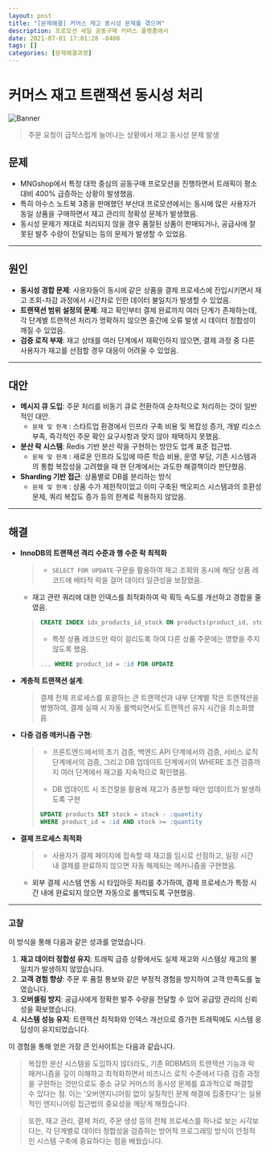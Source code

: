 ```yaml
---
layout: post
title: "[문제해결] 커머스 재고 동시성 문제를 겪으며"
description: 프로모션 세일 공동구매 커머스 플랫폼에서
date: 2021-07-01 17:01:28 -0400
tags: []
categories: [문제해결과정]
---
```


# 커머스 재고 트랜잭션 동시성 처리 

![Banner](https://www.bindcommerce.com/images/funzioni/inventory-sync2.jpg)
> 주문 요청이 급작스럽게 늘어나는 상황에서 재고 동시성 문제 발생


## **문제**

- MNGshop에서 특정 대학 중심의 공동구매 프로모션을 진행하면서 트래픽이 평소 대비 400% 급증하는 상황이 발생했음.
- 특히 아수스 노트북 3종을 판매했던 부산대 프로모션에서는 동시에 많은 사용자가 동일 상품을 구매하면서 재고 관리의 정확성 문제가 발생했음.
- 동시성 문제가 제대로 처리되지 않을 경우 품절된 상품이 판매되거나, 공급사에 잘못된 발주 수량이 전달되는 등의 문제가 발생할 수 있었음.

---

## **원인**

- **동시성 경합 문제**: 사용자들이 동시에 같은 상품을 결제 프로세스에 진입시키면서 재고 조회-차감 과정에서 시간차로 인한 데이터 불일치가 발생할 수 있었음.
- **트랜잭션 범위 설정의 문제**: 재고 확인부터 결제 완료까지 여러 단계가 존재하는데, 각 단계별 트랜잭션 처리가 명확하지 않으면 중간에 오류 발생 시 데이터 정합성이 깨질 수 있었음.
- **검증 로직 부재**: 재고 상태를 여러 단계에서 재확인하지 않으면, 결제 과정 중 다른 사용자가 재고를 선점할 경우 대응이 어려울 수 있었음.

---

## **대안**

- **메시지 큐 도입**: 주문 처리를 비동기 큐로 전환하여 순차적으로 처리하는 것이 일반적인 대안.
    - `문제 및 한계` :  스타트업 환경에서 인프라 구축 비용 및 복잡성 증가, 개발 리소스 부족, 즉각적인 주문 확인 요구사항과 맞지 않아 채택하지 못했음.
- **분산 락 시스템**: Redis 기반 분산 락을 구현하는 방안도 업계 표준 접근법.
    - `문제 및 한계` :  새로운 인프라 도입에 따른 학습 비용, 운영 부담, 기존 시스템과의 통합 복잡성을 고려했을 때 현 단계에서는 과도한 해결책이라 판단했음.
- **Sharding 기반 접근**: 상품별로 DB를 분리하는 방식
    - `문제 및 한계` :  상품 수가 제한적이었고 이미 구축된 백오피스 시스템과의 호환성 문제, 쿼리 복잡도 증가 등의 한계로 적용하지 않았음.

---

## **해결**

- **InnoDB의 트랜잭션 격리 수준과 행 수준 락 최적화**
    
    > - `SELECT FOR UPDATE` 구문을 활용하여 재고 조회와 동시에 해당 상품 레코드에 배타적 락을 걸어 데이터 일관성을 보장했음.
    - 재고 관련 쿼리에 대한 인덱스를 최적화하여 락 획득 속도를 개선하고 경합을 줄였음.
    > 
    > 
    > ```sql
    > CREATE INDEX idx_products_id_stock ON products(product_id, stock_quantity)
    > ```
    > 
    > - 특정 상품 레코드만 락이 걸리도록 하여 다른 상품 주문에는 영향을 주지 않도록 했음.
    > 
    > ```sql
    > ... WHERE product_id = :id FOR UPDATE
    > ```
    > 
- **계층적 트랜잭션 설계**:
    
    > 결제 전체 프로세스를 포괄하는 큰 트랜잭션과 내부 단계별 작은 트랜잭션을 병행하여, 결제 실패 시 자동 롤백되면서도 트랜잭션 유지 시간을 최소화했음.
    > 
- **다중 검증 메커니즘 구현**:
    
    > - 프론트엔드에서의 초기 검증, 백엔드 API 단계에서의 검증, 서비스 로직 단계에서의 검증, 그리고 DB 업데이트 단계에서의 WHERE 조건 검증까지 여러 단계에서 재고를 지속적으로 확인했음.
    > 
    > 
    > - DB 업데이트 시 조건절을 활용해 재고가 충분할 때만 업데이트가 발생하도록 구현
    > 
    > ```sql
    > UPDATE products SET stock = stock - :quantity 
    > WHERE product_id = :id AND stock >= :quantity
    > ```
    > 
- **결제 프로세스 최적화**
    
    > - 사용자가 결제 페이지에 접속할 때 재고를 임시로 선점하고, 일정 시간 내 결제를 완료하지 않으면 자동 해제되는 메커니즘을 구현했음.
    - 외부 결제 시스템 연동 시 타임아웃 처리를 추가하여, 결제 프로세스가 특정 시간 내에 완료되지 않으면 자동으로 롤백되도록 구현했음.
    > 

---

### **고찰**

이 방식을 통해 다음과 같은 성과를 얻었습니다.

1. **재고 데이터 정합성 유지**: 트래픽 급증 상황에서도 실제 재고와 시스템상 재고의 불일치가 발생하지 않았습니다.
2. **고객 경험 향상**: 주문 후 품절 통보와 같은 부정적 경험을 방지하여 고객 만족도를 높였습니다.
3. **오버셀링 방지**: 공급사에게 정확한 발주 수량을 전달할 수 있어 공급망 관리의 신뢰성을 확보했습니다.
4. **시스템 성능 유지**: 트랜잭션 최적화와 인덱스 개선으로 증가한 트래픽에도 시스템 응답성이 유지되었습니다.

이 경험을 통해 얻은 가장 큰 인사이트는 다음과 같습니다.

> 복잡한 분산 시스템을 도입하지 않더라도, 기존 RDBMS의 트랜잭션 기능과 락 매커니즘을 깊이 이해하고 최적화하면서 비즈니스 로직 수준에서 다중 검증 과정을 구현하는 것만으로도 중소 규모 커머스의 동시성 문제를 효과적으로 해결할 수 있다는 점. 이는 '오버엔지니어링 없이 실질적인 문제 해결에 집중한다'는 실용적인 엔지니어링 접근법의 중요성을 깨닫게 해줬습니다.
> 

> 또한, 재고 관리, 결제 처리, 주문 생성 등의 전체 프로세스를 하나로 보는 시각보다는, 각 단계별로 데이터 정합성을 검증하는 방어적 프로그래밍 방식이 안정적인 시스템 구축에 중요하다는 점을 배웠습니다.
>